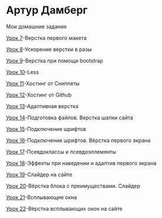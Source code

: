 # Артур Дамберг

Мои домашние задания

[Урок 7](https://a-damberg.github.io/lesson_8/ "Описание")-Верстка первого макета

[Урок 8](https://a-damberg.github.io/lesson_9/ "Описание")-Ускорение верстки в разы

[Урок 9](https://a-damberg.github.io/lesson_10/ "Описание")-Верстка при помощи bootstrap

[Урок 10](https://a-damberg.github.io/lesson_11/ "Описание")-Less

[Урок 11](https://a-damberg.github.io/lesson_12-1/)-Хостинг от Сниппеты

[Урок 12](https://a-damberg.github.io/lesson_12/)-Хостинг от Github

[Урок 13](https://a-damberg.github.io/lesson_13/)-Адаптивная верстка

[Урок 14](https://a-damberg.github.io/lesson_14/)-Подготовка файлов. Верстка шапки сайта

[Урок 15](https://a-damberg.github.io/lesson_15/)-Подключение шрифтов

[Урок 16](https://a-damberg.github.io/lesson_16/)-Подключение шрифтов. Вёрстка первого экрана

[Урок 17](https://a-damberg.github.io/lesson_17/)-Псевдоклассы и псевдоэллементы

[Урок 18](https://a-damberg.github.io/lesson_18/)-Эффекты при наведении и адаптив первого экрана

[Урок 19](https://a-damberg.github.io/lesson_19/)-Слайдер на сайте

[Урок 20](https://a-damberg.github.io/lesson_20/)-Вёрстка блока с преимуществами. Слайдер

[Урок 21](https://a-damberg.github.io/lesson_21/)-Всплывающие окна

[Урок 22](https://a-damberg.github.io/lesson_22/)-Вёрстка всплывающих окон на сайте

